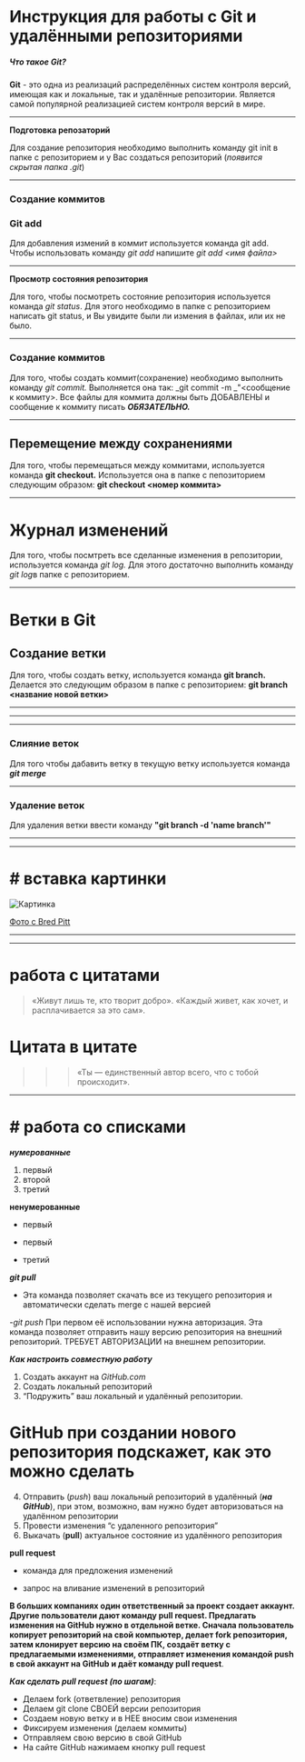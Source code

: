 # Инструкция для работы с Git и удалёнными репозиториями

##### Что такое Git?
**Git** - это одна из реализаций распределённых систем контроля версий, имеющая как и локальные, так и удалённые репозитории. Является самой популярной реализацией систем контроля версий в мире.

***

**Подготовка репозаторий**

Для создание репозитория необходимо выполнить команду git init  в папке с репозиторием и у Вас создаться репозиторий (*появится скрытая папка .git*)

---

### Создание коммитов



### Git add

Для добавления измений в коммит используется команда git add. Чтобы использовать команду *git add* напишите *git add <имя файла>*

---

**Просмотр состояния репозитория**

Для того, чтобы посмотреть состояние репозитория используется команда _git status_. Для этого необходимо в папке с репозиторием написать git status, и Вы увидите были ли измения в файлах, или их не было.

---
### Создание коммитов

Для того, чтобы создать коммит(сохранение) необходимо выполнить команду _git commit._ Выполняется она так: _git commit -m _"<сообщение к коммиту>. Все файлы для коммита должны быть ДОБАВЛЕНЫ и сообщение к коммиту писать ***ОБЯЗАТЕЛЬНО.***

---

## Перемещение между сохранениями

Для того, чтобы перемещаться между коммитами, используется команда **git checkout.** Используется она в папке с пепозиторием следующим образом: **git checkout <номер коммита>**

---

# Журнал изменений


Для того, чтобы посмтреть все сделанные изменения в репозитории, используется команда *git log.* Для этого достаточно выполнить команду *git log*в папке с репозиторием.

---

# Ветки в Git

## Создание ветки

Для того, чтобы создать ветку, используется команда **git branch.** Делается это следующим образом в папке с репозиторием: **git branch <название новой ветки>**

---
---
---

### Слияние веток

Для того чтобы дабавить ветку в текущую ветку используется команда ***git merge <name branch>***

--- 

### Удаление веток


Для удаления ветки ввести команду __"git branch -d 'name branch'"__

---
---


# # вставка картинки
![Картинка](https://w-dog.ru/wallpapers/5/16/428743654433638/kotyata-serye-zhivotnye-trava-gazon.jpg)

[Фото с Bred Pitt](https://yandex.ru/images/search?text=%D1%84%D0%BE%D1%82%D0%BE%20%D0%B1%D1%80%D1%8D%D0%B4%D0%B0%20%D0%BF%D0%B8%D1%82%D1%82%D0%B0&lr=213&pos=4&img_url=http%3A%2F%2Fvremax.com%2Fwp-content%2Fuploads%2F-000%2F1%2Fbrad-pitt-wallpaper-201.jpg&rpt=simage)


___
___


# работа с цитатами
> «Живут лишь те, кто творит добро». «Каждый живет, как хочет, и расплачивается за это сам».

# Цитата в цитате
>>> «Ты — единственный автор всего, что с тобой происходит».

---


 # # работа со списками

***нумерованные***

1. первый
2. второй
3. третий

**ненумерованные** 

* первый
+ первый
- третий




***git pull*** 
- Эта команда позволяет скачать все из текущего репозитория и автоматически сделать merge с нашей версией

-*git push*
 При первом её использовании нужна авторизация.
Эта команда позволяет отправить нашу версию репозитория на внешний репозиторий. ТРЕБУЕТ АВТОРИЗАЦИИ на внешнем репозитории.


_____Как настроить совместную работу_____

1. Создать аккаунт на *GitHub.com*
2. Создать локальный репозиторий
3. “Подружить” ваш локальный и удалённый репозитории. 

    
# GitHub при создании нового репозитория подскажет, как это можно сделать #
    
4. Отправить (*push*) ваш локальный репозиторий в удалённый (***на GitHub***), при этом, возможно, вам нужно будет авторизоваться на удалённом репозитории
5. Провести изменения “с удаленного репозитория”
6. Выкачать (**pull**) актуальное состояние из удалённого репозитория

**pull request**

- команда для предложения изменений 

- запрос на вливание изменений в репозиторий

__В больших компаниях один ответственный за проект создает аккаунт. Другие пользователи дают команду **pull request**. 
Предлагать изменения на GitHub нужно в отдельной ветке. 
Сначала пользователь копирует репозиторий на свой компьютер, делает fork репозитория, затем клонирует версию на своём ПК, создаёт ветку с предлагаемыми изменениями, отправляет изменения командой push в свой аккаунт на GitHub и даёт команду pull request__.
 
 ***Как сделать pull request (по шагам)***:

- Делаем fork (ответвление) репозитория
- Делаем git clone СВОЕЙ версии репозитория
- Создаем новую ветку и в НЕЕ вносим свои изменения
- Фиксируем изменения (делаем коммиты)
- Отправляем свою версию в свой GitHub
- На сайте GitHub нажимаем кнопку pull request
